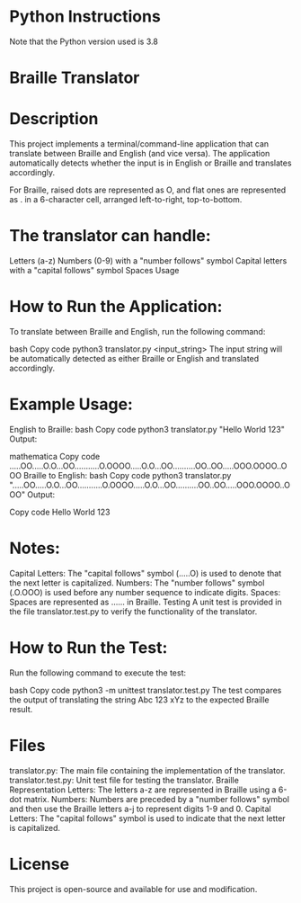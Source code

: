 # Python Instructions

Note that the Python version used is 3.8

# Braille Translator
# Description
This project implements a terminal/command-line application that can translate between Braille and English (and vice versa). The application automatically detects whether the input is in English or Braille and translates accordingly.

For Braille, raised dots are represented as O, and flat ones are represented as . in a 6-character cell, arranged left-to-right, top-to-bottom.

# The translator can handle:

Letters (a-z)
Numbers (0-9) with a "number follows" symbol
Capital letters with a "capital follows" symbol
Spaces
Usage

# How to Run the Application:
To translate between Braille and English, run the following command:

bash
Copy code
python3 translator.py <input_string>
The input string will be automatically detected as either Braille or English and translated accordingly.

# Example Usage:
English to Braille:
bash
Copy code
python3 translator.py "Hello World 123"
Output:

mathematica
Copy code
.....OO.....O.O...OO...........O.OOOO.....O.O...OO..........OO..OO.....OOO.OOOO..OOO
Braille to English:
bash
Copy code
python3 translator.py ".....OO.....O.O...OO...........O.OOOO.....O.O...OO..........OO..OO.....OOO.OOOO..OOO"
Output:

Copy code
Hello World 123

# Notes:
Capital Letters: The "capital follows" symbol (.....O) is used to denote that the next letter is capitalized.
Numbers: The "number follows" symbol (.O.OOO) is used before any number sequence to indicate digits.
Spaces: Spaces are represented as ...... in Braille.
Testing
A unit test is provided in the file translator.test.py to verify the functionality of the translator.

# How to Run the Test:
Run the following command to execute the test:

bash
Copy code
python3 -m unittest translator.test.py
The test compares the output of translating the string Abc 123 xYz to the expected Braille result.

# Files
translator.py: The main file containing the implementation of the translator.
translator.test.py: Unit test file for testing the translator.
Braille Representation
Letters: The letters a-z are represented in Braille using a 6-dot matrix.
Numbers: Numbers are preceded by a "number follows" symbol and then use the Braille letters a-j to represent digits 1-9 and 0.
Capital Letters: The "capital follows" symbol is used to indicate that the next letter is capitalized.

# License
This project is open-source and available for use and modification.
